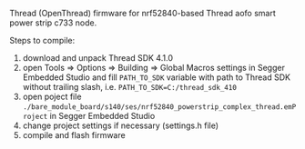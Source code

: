 Thread (OpenThread) firmware for nrf52840-based Thread aofo smart power strip c733 node.

Steps to compile:

1) download and unpack Thread SDK 4.1.0
2) open Tools => Options => Building => Global Macros settings in Segger Embedded Studio and fill `PATH_TO_SDK` variable with path to Thread SDK without trailing slash, i.e. `PATH_TO_SDK=C:/thread_sdk_410`
3) open poject file `./bare_module_board/s140/ses/nrf52840_powerstrip_complex_thread.emProject` in Segger Embedded Studio
4) сhange project settings if necessary (settings.h file)
5) compile and flash firmware
